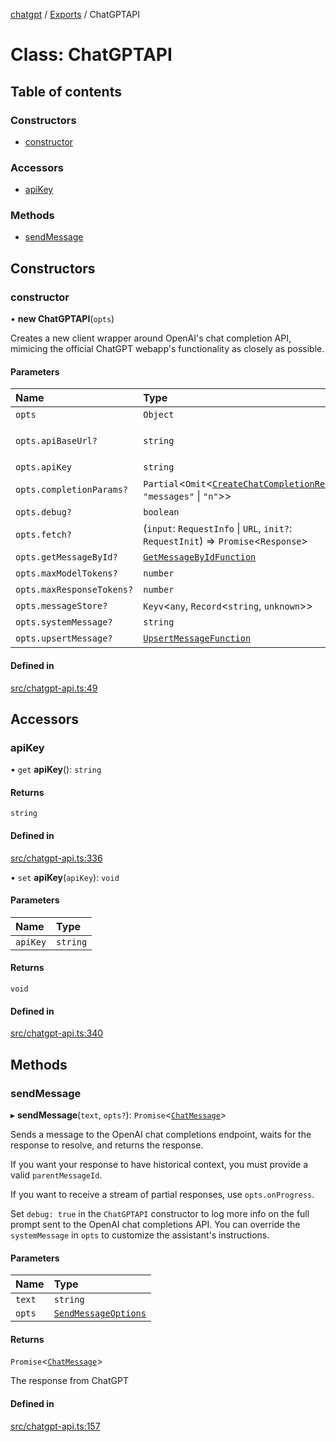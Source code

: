 [chatgpt](../readme.md) / [Exports](../modules.md) / ChatGPTAPI

# Class: ChatGPTAPI

## Table of contents

### Constructors

- [constructor](ChatGPTAPI.md#constructor)

### Accessors

- [apiKey](ChatGPTAPI.md#apikey)

### Methods

- [sendMessage](ChatGPTAPI.md#sendmessage)

## Constructors

### constructor

• **new ChatGPTAPI**(`opts`)

Creates a new client wrapper around OpenAI's chat completion API, mimicing the official ChatGPT webapp's functionality as closely as possible.

#### Parameters

| Name | Type | Description |
| :------ | :------ | :------ |
| `opts` | `Object` | - |
| `opts.apiBaseUrl?` | `string` | **`Default Value`** `'https://api.openai.com'` * |
| `opts.apiKey` | `string` | - |
| `opts.completionParams?` | `Partial`<`Omit`<[`CreateChatCompletionRequest`](../interfaces/openai.CreateChatCompletionRequest.md), ``"messages"`` \| ``"n"``\>\> | - |
| `opts.debug?` | `boolean` | **`Default Value`** `false` * |
| `opts.fetch?` | (`input`: `RequestInfo` \| `URL`, `init?`: `RequestInit`) => `Promise`<`Response`\> | - |
| `opts.getMessageById?` | [`GetMessageByIdFunction`](../modules.md#getmessagebyidfunction) | - |
| `opts.maxModelTokens?` | `number` | **`Default Value`** `4096` * |
| `opts.maxResponseTokens?` | `number` | **`Default Value`** `1000` * |
| `opts.messageStore?` | `Keyv`<`any`, `Record`<`string`, `unknown`\>\> | - |
| `opts.systemMessage?` | `string` | - |
| `opts.upsertMessage?` | [`UpsertMessageFunction`](../modules.md#upsertmessagefunction) | - |

#### Defined in

[src/chatgpt-api.ts:49](https://github.com/transitive-bullshit/chatgpt-api/blob/1e4ddd6/src/chatgpt-api.ts#L49)

## Accessors

### apiKey

• `get` **apiKey**(): `string`

#### Returns

`string`

#### Defined in

[src/chatgpt-api.ts:336](https://github.com/transitive-bullshit/chatgpt-api/blob/1e4ddd6/src/chatgpt-api.ts#L336)

• `set` **apiKey**(`apiKey`): `void`

#### Parameters

| Name | Type |
| :------ | :------ |
| `apiKey` | `string` |

#### Returns

`void`

#### Defined in

[src/chatgpt-api.ts:340](https://github.com/transitive-bullshit/chatgpt-api/blob/1e4ddd6/src/chatgpt-api.ts#L340)

## Methods

### sendMessage

▸ **sendMessage**(`text`, `opts?`): `Promise`<[`ChatMessage`](../interfaces/ChatMessage.md)\>

Sends a message to the OpenAI chat completions endpoint, waits for the response
to resolve, and returns the response.

If you want your response to have historical context, you must provide a valid `parentMessageId`.

If you want to receive a stream of partial responses, use `opts.onProgress`.

Set `debug: true` in the `ChatGPTAPI` constructor to log more info on the full prompt sent to the OpenAI chat completions API. You can override the `systemMessage` in `opts` to customize the assistant's instructions.

#### Parameters

| Name | Type |
| :------ | :------ |
| `text` | `string` |
| `opts` | [`SendMessageOptions`](../modules.md#sendmessageoptions) |

#### Returns

`Promise`<[`ChatMessage`](../interfaces/ChatMessage.md)\>

The response from ChatGPT

#### Defined in

[src/chatgpt-api.ts:157](https://github.com/transitive-bullshit/chatgpt-api/blob/1e4ddd6/src/chatgpt-api.ts#L157)
